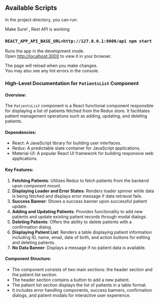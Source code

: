 ## Available Scripts

In the project directory, you can run:

Make Sure! , Rest API is working 

### `REACT_APP_API_BASE_URL=http://127.0.0.1:8000/api npm start`

Runs the app in the development mode.\
Open [http://localhost:3000](http://localhost:3000) to view it in your browser.

The page will reload when you make changes.\
You may also see any lint errors in the console.


### High-Level Documentation for `PatientsList` Component

#### Overview:
The `PatientsList` component is a React functional component responsible for displaying a list of patients fetched from the Redux store. It facilitates patient management operations such as adding, updating, and deleting patients.

#### Dependencies:
- React: A JavaScript library for building user interfaces.
- Redux: A predictable state container for JavaScript applications.
- Material-UI: A popular React UI framework for building responsive web applications.

#### Key Features:
1. **Fetching Patients**: Utilizes Redux to fetch patients from the backend upon component mount.
2. **Displaying Loader and Error States**: Renders loader spinner while data is being fetched and displays error message if data retrieval fails.
3. **Success Banner**: Shows a success banner upon successful patient update.
4. **Adding and Updating Patients**: Provides functionality to add new patients and update existing patient records through modal dialogs.
5. **Deleting Patients**: Offers the ability to delete patients with a confirmation dialog.
6. **Displaying Patient List**: Renders a table displaying patient information including ID, name, email, date of birth, and action buttons for editing and deleting patients.
7. **No Data Banner**: Displays a message if no patient data is available.

#### Component Structure:
- The component consists of two main sections: the header section and the patient list section.
- The header section contains a button to add a new patient.
- The patient list section displays the list of patients in a table format.
- It includes error handling components, success banners, confirmation dialogs, and patient modals for interactive user experience.


